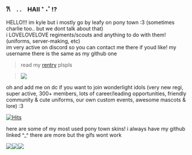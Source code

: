### 𐙚 . .　HAII ⁺ ˖˚ !?
HELLO!!! im kyle but i mostly go by leafy on pony town :3 (sometimes charlie too.. but we dont talk about that)   
i LOVELOVELOVE regiments/scouts and anything to do with them! (uniforms, server-making, etc)   
im very active on discord so you can contact me there if youd like! my username there is the same as my github one  
> read my [rentry](https://www.rentry.co/leafify) plspls

> ![](https://i.pinimg.com/564x/0b/a6/13/0ba61311453901d12467b1c3993aae6e.jpg)

oh and add me on dc if you want to join wonderlight idols (very new regi, super active, 300+ members, lots of career/leading opportunities, friendly community & cute uniforms, our own custom events, awesome mascots & lore) :3

[![Hits](https://hits.seeyoufarm.com/api/count/incr/badge.svg?url=https%3A%2F%2Fgithub.com%2Fleafaqua%2Fhit-counter&count_bg=%231E1E1E&title_bg=%23696969&icon=github.svg&icon_color=%23E7E7E7&title=VISITORS&edge_flat=false)](https://hits.seeyoufarm.com)

here are some of my most used pony town skins! i always have my github linked ^_^ there are more but the gifs wont work

![](https://i.postimg.cc/2jHb7C8h/pony-town-nirvanas-better-than-violet-trot-blinking-padded-1x.gif)![](https://i.postimg.cc/L50J930N/pony-town-i-my-green-bf-avm-trot-blinking-padded-ponyplush-1x.gif)![](https://i.postimg.cc/pdNn5kVS/pony-town-uranus-solarballs-M-W-GF-trot-blinking-padded-1x.gif)
